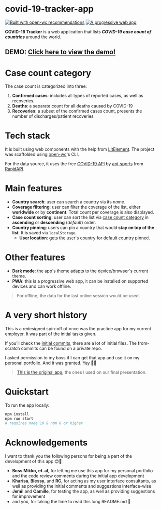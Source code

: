 # covid-19-tracker-app

[![Built with open-wc recommendations](https://img.shields.io/badge/built%20with-open--wc-blue.svg)](https://github.com/open-wc) [![A progressive web app](https://img.shields.io/badge/-progressive%20web%20%20app-orange)](https://web.dev/progressive-web-apps/)

**COVID-19 Tracker** is a web application that lists ***COVID-19 case count of countries*** around the world.

## DEMO: [Click here to view the demo!](https://jjdcabasolo.github.io/covid-19-tracker-app)

# Case count category
The case count is categorized into three:
1. **Confirmed cases**: includes all types of reported cases, as well as recoveries.
2. **Deaths**: a separate count for all deaths caused by COVID-19
3. **Recoveries**: a subset of the confirmed cases count, presents the number of discharges/patient recoveries

# Tech stack
It is built using web components with the help from [LitElement](https://lit-element.polymer-project.org/). The project was scaffolded using [open-wc](https://open-wc.org/)'s CLI.

For the data source, it uses the free [COVID-19 API](https://api-sports.io/documentation/covid-19) by [api-sports](https://rapidapi.com/user/api-sports) from [RapidAPI](https://rapidapi.com/).

# Main features
- **Country search**: user can search a country via its *name*.
- **Coverage filtering**: user can filter the coverage of the list, either **worldwide** or by **continent**. Total count per coverage is also displayed.
- **Case count sorting**: user can sort the list via [case count category](#case-count-category) in **ascending** or **descending** (*default*) order.
- **Country pinning**: users can pin a country that would **stay on top of the list**. It is saved via `localStorage`.
  - **User location**: gets the user's country for default country pinned.

# Other features
- **Dark mode**: the app's theme adapts to the device/browser's current theme.
- **PWA**: this is a progressive web app, it can be installed on supported devices and can work offline.
> For offline, the data for the last online session would be used.

# A very short history

This is a redesigned spin-off of once was the practice app for my current employer. It was part of the initial tasks given.

If you'll check the [initial commits](https://github.com/jjdcabasolo/covid-19-tracker-app/commit/f7705c4e68920899f2f0752c74a8840fe7756c12), there are a lot of initial files. The from-scratch commits can be found on a private repo.

I asked permission to my boss if I can get that app and use it on my personal portfolio. And it was granted. Yay 🥳🎉

> [This is the original app](http://app-tracker-jourish.herokuapp.com/), the ones I used on our final presentation.

# Quickstart

To run the app locally:

```sh
npm install
npm run start
# requires node 10 & npm 6 or higher
```

# Acknowledgements

I want to thank you the following persons for being a part of the development of this app 😍🥰
- **Boss Mikko, et. al**, for letting me use this app for my personal portfolio and the code review comments during the initial app development
- **Kharisa**, **Blessy**, and **RC**, for acting as my user interface consultants, as well as providing the initial comments and suggestions interface-wise
- **Jemil** and **Camille**, for testing the app, as well as providing suggestions for improvement
- and you, for taking the time to read this long README.md 🤣
